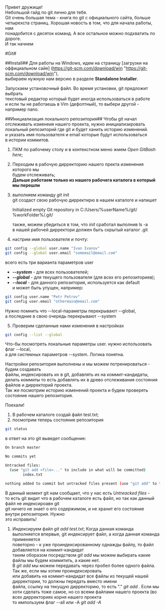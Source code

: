 Привет дружище!  
Небольшой гайд по git лично для тебя.  
Git очень большая  тема - книга по git с официального сайта, больше  
четырехста страниц. Хорошая новость в том, что для начала работы, нам  
понадобится с десяток команд. А все остальное можно подхватить по дороге.  
И так начнем

#Git#

##Install##
Для работы на Windows, идем на страницу [загрузки на оффициальном сайе]
(https://git-scm.com/download/win "https://git-scm.com/download/win"),   
выбираем нужную нам версию в разделе **Standalone Installer**.  

Запускаем установочный файл. Во время установки, git предложит выбрать  
текстовый редактор который будет иногда использоваться в работе  
и если ты не работаешь в Vim (дефолтный), то выбери другой - например nano.  

##Инициализация локального репозитория##
Чтобы git начал отслеживать изменеия нашего проекта, нужно инициализировать  
локальный репозиторий где git и будет ханить историю изменений.  
и указать имя пользователя и email которые будут использоваться   
в истории коммитов.

1. ПКМ по рабочему столу и в контекстном меню жмем *Open GitBash here*;  
2. Перходим в рабочую дирректорию нашего пректа изменения которого мы   
будем отслеживать;  
   __Дальше работаем только из нашего рабочега каталога в который  
   мы перешли__
3. выполняем команду _git init_  
   git создаст свою рабочую дирректирю в нашем каталоге и напишет  

   Initialized empty Git repository in C:/Users/%userName%/git/  
   %workFolder%/.git/

   также, можем убедиться в том, что _init_ сработал выполнив ls -a  
   в нашей рабочей дирректори должен быть скрытый каталог .git  
4. настрим имя пользователя и почту:
```bash
git config --global user.name "Ivan Ivanov"
git config --global user.email "somemail@email.com"
```
   всего есть три варианта параметров user
* **_--system_** - для всех пользователей;
* **_--global_** - для текущего пользователя (для всех его репозиториев);
* **_--local_** - для данного репозитория, используется как default  
и может быть упущен, например:  
```bash
git config user.name "Petr Petrov"
git config user.email "othermain@email.com"
```
Нужно помнить что --local-параметры перекрывают --global,  
a последние в свою очередь перекрывают --system  

5. Проверим сделанные нами изменения в настройках  
```bash
git config --list --global
```
Что-бы посмотреть локальные параметры user. нужно использовать флаг --local,  
а для системных параметров --system. Логика понятна.

Настройки репозитория выполнены и мы можем потренироваться - будем создавать  
файлы, индексировать их в git, добавлять их на коммит-кандидаты, делать коммиты
то есть добавлять их в древо отслеживания состояния файлов и дирректорий проекта.  
Так же посмотрим историю изменений проекта и будем проверять состояние нашего репозитория.  

Поехали!

1. В рабочем каталоге создай файл test.txt;
2. посмотрим теперь состояние репозитория
```bash
git status
```
в ответ на это git выведет сообщение: 
```bash
On branch master

No commits yet

Untracked files:
  (use "git add <file>..." to include in what will be committed)
        index.txt

nothing added to commit but untracked files present (use "git add" to track)
```
В данный момент git нам сообщает, что у нас есть _Untreacked files_ -   
то есть git видит что в рабочем каталоге есть файл, но так как данный файл не индексироавн git  
git ничего не знает о его содержимом, и не хранит его состояние внутри репозитория. Нужно  
это исправить!
1. Индексируем файл _git add test.txt_;
Когда данная команда выполняется впервые, git индексирует файл, а когда данная команда применяется  
поветорно - к уже проиндексированному однажды файлу, то файл добавляется на коммит-кандидат  
таким оборазом посредством _git add_ мы можем выбирать какие файлы мы будем коммитить, а какие нет.  
В _git add_ мы можем передавать через пробел более одного файла. Так же, если мы хотим проиндексировать  
или добавить на коммит-кандидат все файлы из текущей нашей дирректории, то должны передать вместо имени  
файла, ссылку на текущую дирректорию, то есть "."
_git add ._
Если мы хоти сделать тоже самое, но со всеми файлами нашего проекта (во всех дирректориях корня нашего проекта  
то импользуем флаг --all или -A
_git add -A_

